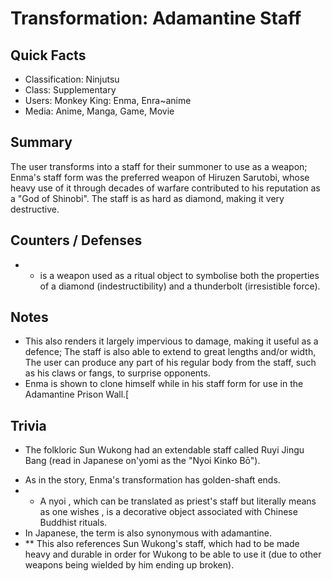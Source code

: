 # Transformation: Adamantine Staff

## Quick Facts
- Classification: Ninjutsu
- Class: Supplementary
- Users: Monkey King: Enma, Enra~anime
- Media: Anime, Manga, Game, Movie

## Summary
The user transforms into a staff for their summoner to use as a weapon; Enma's staff form was the preferred weapon of Hiruzen Sarutobi, whose heavy use of it through decades of warfare contributed to his reputation as a "God of Shinobi". The staff is as hard as diamond, making it very destructive.

## Counters / Defenses
- * is a weapon used as a ritual object to symbolise both the properties of a diamond (indestructibility) and a thunderbolt (irresistible force).

## Notes
- This also renders it largely impervious to damage, making it useful as a defence; The staff is also able to extend to great lengths and/or width, The user can produce any part of his regular body from the staff, such as his claws or fangs, to surprise opponents.
- Enma is shown to clone himself while in his staff form for use in the Adamantine Prison Wall.[

## Trivia

* The folkloric Sun Wukong had an extendable staff called Ruyi Jingu Bang (read in Japanese on'yomi as the "Nyoi Kinko Bō").
- As in the story, Enma's transformation has golden-shaft ends.
- * A nyoi , which can be translated as priest's staff but literally means as one wishes , is a decorative object associated with Chinese Buddhist rituals.
- In Japanese, the term is also synonymous with adamantine.
- ** This also references Sun Wukong's staff, which had to be made heavy and durable in order for Wukong to be able to use it (due to other weapons being wielded by him ending up broken).
